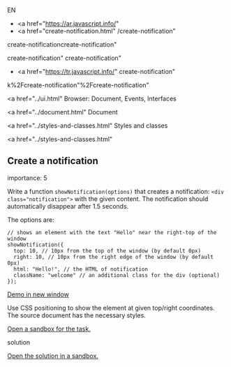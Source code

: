 EN

- <a href="https://ar.javascript.info/"
- <a href="create-notification.html"
  /create-notification"

create-notificationcreate-notification"

<!-- -->

create-notification"
create-notification"

- <a href="https://tr.javascript.info/"
  create-notification"

k%2Fcreate-notification"%2Fcreate-notification" </a>

<a href="../ui.html" Browser: Document, Events, Interfaces</span></a>

<a href="../document.html" Document</span></a>

<a href="../styles-and-classes.html" Styles and classes</span></a>

<a href="../styles-and-classes.html"

## Create a notification

<span class="task__importance" title="How important is the task, from 1 to 5">importance: 5</span>

Write a function `showNotification(options)` that creates a notification: `<div class="notification">` with the given content. The notification should automatically disappear after 1.5 seconds.

The options are:

    // shows an element with the text "Hello" near the right-top of the window
    showNotification({
      top: 10, // 10px from the top of the window (by default 0px)
      right: 10, // 10px from the right edge of the window (by default 0px)
      html: "Hello!", // the HTML of notification
      className: "welcome" // an additional class for the div (optional)
    });

[Demo in new window](https://en.js.cx/task/create-notification/solution/)

Use CSS positioning to show the element at given top/right coordinates. The source document has the necessary styles.

[Open a sandbox for the task.](https://plnkr.co/edit/EiI2BEo4NfYjBbnb?p=preview)

solution

[Open the solution in a sandbox.](https://plnkr.co/edit/iSJDfGZFJcTpZ4vq?p=preview)
